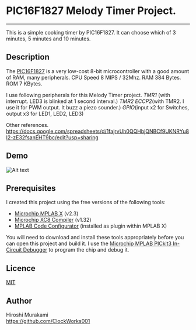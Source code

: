 # PIC16F1827 Melody Timer Project.
---
This is a simple cooking timer by PIC16F1827.
It can choose which of 3 minutes, 5 minutes and 10 minutes.

## Description

The [PIC16F1827][1] is a very low-cost 8-bit microcontroller with a good
amount of RAM, many peripherals. CPU Speed 8 MIPS / 32Mhz. RAM 384 Bytes. ROM 7 KBytes.

I use following peripherals for this Melody Timer project.
  *TMR1* (with interrupt. LED3 is blinked at 1 second interval.)
  *TMR2*
  *ECCP2*(with TMR2. I use it for PWM output. It buzz a piezo sounder.)
  *GPIO*(input x2 for Switches, output x3 for LED1, LED2, LED3)

Other references.
  <https://docs.google.com/spreadsheets/d/1fajrvUh0QQHbjQNBCf9UKNRYu8I2-zE32fsanEHT9bc/edit?usp=sharing>



## Demo

![Alt text]()

## Prerequisites

I created this project using the free versions of the following tools:
 * [Microchip MPLAB X][2] (v2.3)
 * [Microchip XC8 Compiler][3] (v1.32)
 * [MPLAB Code Configurator][4] (installed as plugin within MPLAB X)

You will need to download and install these tools appropriately before you
can open this project and build it.
I use the [Microchip MPLAB PICkit3 In-Circuit Debugger][5] to program
the chip and debug it.  


## Licence

[MIT](https://github.com/tcnksm/tool/blob/master/LICENCE)

## Author

Hiroshi Murakami  
<https://github.com/ClockWorks001>  


[1]: http://www.microchip.com/wwwproducts/Devices.aspx?dDocName=en538963 "PIC16F1827"
[2]: http://www.microchip.com/pagehandler/en-us/family/mplabx/ "MPLAB X"
[3]: http://www.microchip.com/pagehandler/en_us/devtools/mplabxc/ "MPLAB XC Compilers"
[4]: http://www.microchip.com/pagehandler/en-us/press-release/microchips-free-code-configura.html "MPLAB Code Configurator"
[5]: http://www.microchip.com/Developmenttools/ProductDetails.aspx?PartNO=PG164130 "MPLAB PICkit3 In-Circuit Debugger"
[6]: http://www.cadsoftusa.com/ "EAGLE PCB CAD"



